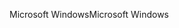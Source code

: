 <span data-ttu-id="9623f-101">Microsoft Windows</span><span class="sxs-lookup"><span data-stu-id="9623f-101">Microsoft Windows</span></span>